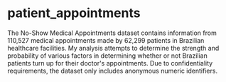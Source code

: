 # patient_appointments
The No-Show Medical Appointments dataset contains information from 110,527 medical appointments made by 62,299 patients in Brazilian healthcare facilities. My analysis attempts to determine the strength and probability of various factors in determining whether or not Brazilian patients turn up for their doctor's appointments. 
Due to confidentiality requirements, the dataset only includes anonymous numeric identifiers.
